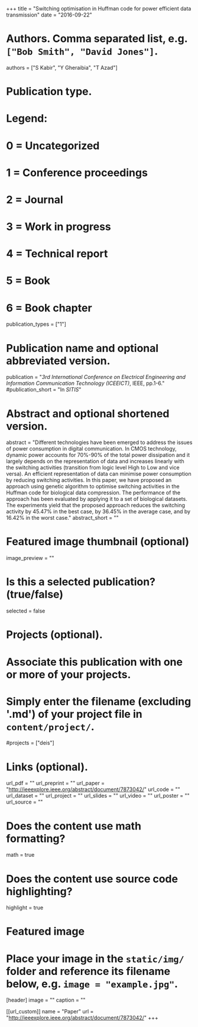+++
title = "Switching optimisation in Huffman code for power efficient data transmission"
date = "2016-09-22"

# Authors. Comma separated list, e.g. `["Bob Smith", "David Jones"]`.
authors = ["S Kabir", "Y Gheraibia", "T Azad"]

# Publication type.
# Legend:
# 0 = Uncategorized
# 1 = Conference proceedings
# 2 = Journal
# 3 = Work in progress
# 4 = Technical report
# 5 = Book
# 6 = Book chapter
publication_types = ["1"]

# Publication name and optional abbreviated version.
publication = "*3rd International Conference on Electrical Engineering and Information Communication Technology (ICEEICT)*, IEEE, pp.1-6."
#publication_short = "In *SITIS*"

# Abstract and optional shortened version.
abstract = "Different technologies have been emerged to address the issues of power consumption in digital communication. In CMOS technology, dynamic power accounts for 70%-90% of the total power dissipation and it largely depends on the representation of data and increases linearly with the switching activities (transition from logic level High to Low and vice versa). An efficient representation of data can minimise power consumption by reducing switching activities. In this paper, we have proposed an approach using genetic algorithm to optimise switching activities in the Huffman code for biological data compression. The performance of the approach has been evaluated by applying it to a set of biological datasets. The experiments yield that the proposed approach reduces the switching activity by 45.47% in the best case, by 36.45% in the average case, and by 16.42% in the worst case."
abstract_short = ""

# Featured image thumbnail (optional)
image_preview = ""

# Is this a selected publication? (true/false)
selected = false

# Projects (optional).
#   Associate this publication with one or more of your projects.
#   Simply enter the filename (excluding '.md') of your project file in `content/project/`.
#projects = ["deis"]

# Links (optional).
url_pdf = ""
url_preprint = ""
url_paper = "http://ieeexplore.ieee.org/abstract/document/7873042/"
url_code = ""
url_dataset = ""
url_project = ""
url_slides = ""
url_video = ""
url_poster = ""
url_source = ""

# Does the content use math formatting?
math = true

# Does the content use source code highlighting?
highlight = true

# Featured image
# Place your image in the `static/img/` folder and reference its filename below, e.g. `image = "example.jpg"`.
[header]
image = ""
caption = ""

[[url_custom]]
    name = "Paper"
    url = "http://ieeexplore.ieee.org/abstract/document/7873042/"
+++

